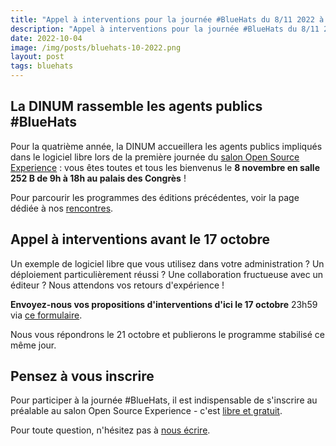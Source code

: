 ```yaml
---
title: "Appel à interventions pour la journée #BlueHats du 8/11 2022 à OXS"
description: "Appel à interventions pour la journée #BlueHats du 8/11 2022 à OXS"
date: 2022-10-04
image: /img/posts/bluehats-10-2022.png
layout: post
tags: bluehats
---
```


## La DINUM rassemble les agents publics #BlueHats

Pour la quatrième année, la DINUM accueillera les agents publics impliqués dans le logiciel libre lors de la première journée du [salon Open Source Experience](https://www.opensource-experience.com/) : vous êtes toutes et tous les bienvenus le **8 novembre en salle 252 B de 9h à 18h au palais des Congrès** !

Pour parcourir les programmes des éditions précédentes, voir la page dédiée à nos [rencontres](/rencontres/).

## Appel à interventions avant le 17 octobre

Un exemple de logiciel libre que vous utilisez dans votre administration ?  Un déploiement particulièrement réussi ?  Une collaboration fructueuse avec un éditeur ?  Nous attendons vos retours d'expérience !

**Envoyez-nous vos propositions d'interventions d'ici le 17 octobre** 23h59 via [ce formulaire](https://framaforms.org/appel-a-interventions-1664287204).

Nous vous répondrons le 21 octobre et publierons le programme stabilisé ce même jour.

## Pensez à vous inscrire

Pour participer à la journée #BlueHats, il est indispensable de s'inscrire au préalable au salon Open Source Experience - c'est [libre et gratuit](https://www.opensource-experience.com/creer-mon-badge/).

Pour toute question, n'hésitez pas à [nous écrire](mailto:logiciels-libres@data.gouv.fr).
